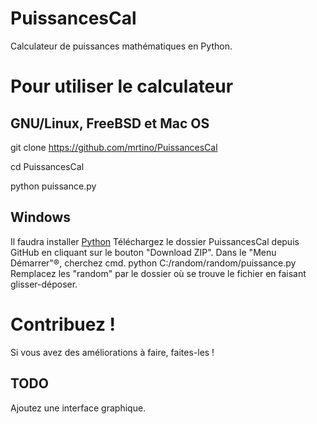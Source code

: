 PuissancesCal
=============

Calculateur de puissances mathématiques en Python.

# Pour utiliser le calculateur
## GNU/Linux, FreeBSD et Mac OS
  git clone https://github.com/mrtino/PuissancesCal
  
  cd PuissancesCal
  
  python puissance.py
## Windows
Il faudra installer [Python](https://www.python.org/downloads/release/python-341/)
Téléchargez le dossier PuissancesCal depuis GitHub en cliquant sur le bouton "Download ZIP".
Dans le "Menu Démarrer"®, cherchez cmd.
  python C:/random/random/puissance.py
Remplacez les "random" par le dossier où se trouve le fichier en faisant glisser-déposer.
# Contribuez !
Si vous avez des améliorations à faire, faites-les !
## TODO
Ajoutez une interface graphique.
